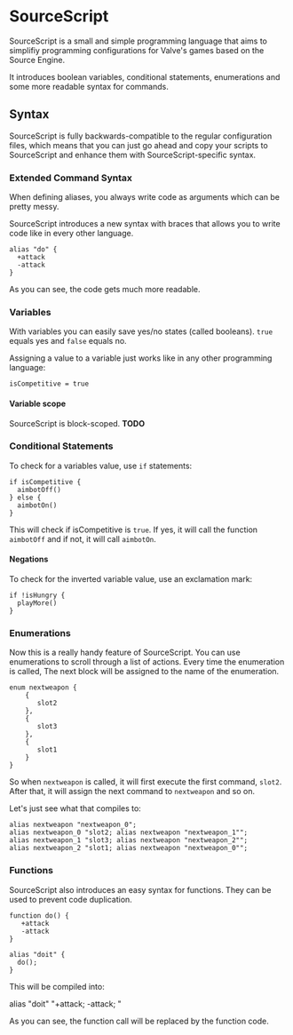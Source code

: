 # SourceScript
SourceScript is a small and simple programming language that
aims to simplifiy programming configurations for Valve's
games based on the Source Engine.

It introduces boolean variables, conditional statements, enumerations
and some more readable syntax for commands.

## Syntax

SourceScript is fully backwards-compatible to the regular configuration files,
which means that you can just go ahead and copy your scripts to SourceScript
and enhance them with SourceScript-specific syntax.

### Extended Command Syntax

When defining aliases, you always write code as arguments which can be pretty messy.

SourceScript introduces a new syntax with braces that allows you to
write code like in every other language.

    alias "do" {
      +attack
      -attack
    }

As you can see, the code gets much more readable.

### Variables

With variables you can easily save yes/no states (called booleans).
`true` equals yes and `false` equals no.

Assigning a value to a variable just works like in any other programming language:

    isCompetitive = true

#### Variable scope

SourceScript is block-scoped. **TODO**

### Conditional Statements

To check for a variables value, use `if` statements:

    if isCompetitive {
      aimbotOff()
    } else {
      aimbotOn()
    }

This will check if isCompetitive is `true`. If yes, it will call the function
`aimbotOff` and if not, it will call `aimbotOn`.

#### Negations

To check for the inverted variable value, use an exclamation mark:

    if !isHungry {
      playMore()
    }

### Enumerations

Now this is a really handy feature of SourceScript. You can use enumerations to
scroll through a list of actions. Every time the enumeration is called,
The next block will be assigned to the name of the enumeration.

    enum nextweapon {
        {
           slot2
        },
        {
           slot3
        },
        {
           slot1
        }
    }

So when `nextweapon` is called, it will first execute the first command, `slot2`.
After that, it will assign the next command to `nextweapon` and so on.

Let's just see what that compiles to:
   
    alias nextweapon "nextweapon_0";
    alias nextweapon_0 "slot2; alias nextweapon "nextweapon_1"";
    alias nextweapon_1 "slot3; alias nextweapon "nextweapon_2"";
    alias nextweapon_2 "slot1; alias nextweapon "nextweapon_0"";

### Functions

SourceScript also introduces an easy syntax for functions.
They can be used to prevent code duplication.

    function do() {
       +attack
       -attack
    }
    
    alias "doit" {
      do();
    }

This will be compiled into:

   alias "doit" "+attack; -attack; "
  
As you can see, the function call will be replaced by the function code.
